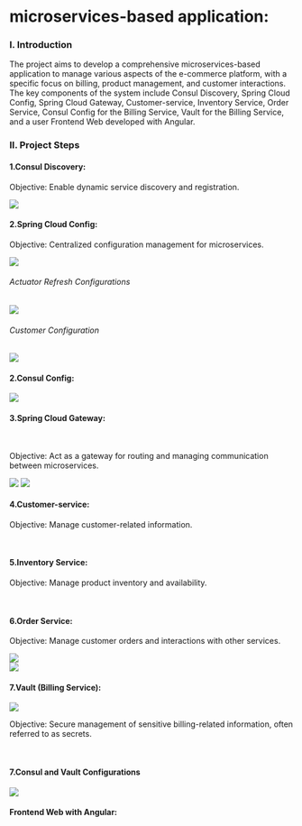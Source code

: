 <h1>microservices-based application:</h1>
<h3>I. Introduction</h3>
<p>The project aims to develop a comprehensive microservices-based application to manage various aspects of the e-commerce platform, with a specific focus on billing, product management, and customer interactions. The key components of the system include Consul Discovery, Spring Cloud Config, Spring Cloud Gateway, Customer-service, Inventory Service, Order Service, Consul Config for the Billing Service, Vault for the Billing Service, and a user Frontend Web developed with Angular.</p>
<h3>II. Project Steps</h3>

<h4>1.Consul Discovery:</h4>  

<p>Objective: Enable dynamic service discovery and registration.<p>
<img src="images/A4_consul2.png">
<br>
<h4><b>2.Spring Cloud Config:</b></h4>
<p>Objective: Centralized configuration management for microservices.</p>
<img src="images/springcloudconfig.png">
<h6>Actuator Refresh Configurations</h6>
<img src="images/configachaud_actuator.png">
<h6>Customer Configuration</h6>
<img src="images/customers-configparam.png">

<h4><b>2.Consul Config:</b></h4>
<img src="images/ConsulConfig.png">
<h4>3.Spring Cloud Gateway:</h4>
<br>
<p>Objective: Act as a gateway for routing and managing communication between microservices.</p>
<img src="images/gatewayAt4.png">
<img src="images/inventory-servicevia_gateway.png">
<h4>4.Customer-service:</h4>
<p>Objective: Manage customer-related information.</p>

<br>
<h4>5.Inventory Service:</h4>

<p>Objective: Manage product inventory and availability.</p>
<br>
<h4>6.Order Service:</h4>

<p>Objective: Manage customer orders and interactions with other services.</p>
<img src="images/order_service.png">
<br>
<img src="images/oredr_service.png">
<br>
<h4>7.Vault (Billing Service):</h4>
<img src="images/Vault.png">
<p>Objective: Secure management of sensitive billing-related information, often referred to as secrets.</p>
<br>
<h4>7.Consul and Vault Configurations</h4>
<img src="images/ConsulVaultConfig.png">
<h4>Frontend Web with Angular:</h4>








